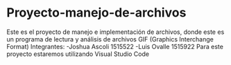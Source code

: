 # Proyecto-manejo-de-archivos
Este es el proyecto de manejo e implementación de archivos, donde este es un programa de lectura y análisis de archivos GIF (Graphics Interchange Format)
Integrantes: 
-Joshua Ascoli 1515522 
-Luis Ovalle 1515922
Para este proyecto estaremos utilizando Visual Studio Code


